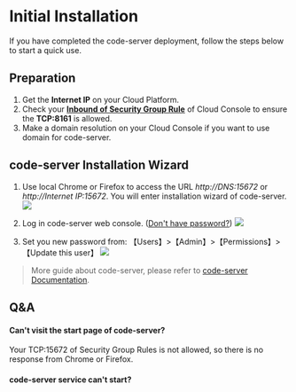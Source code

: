 # Initial Installation

If you have completed the code-server deployment, follow the steps below to start a quick use.

## Preparation

1. Get the **Internet IP** on your Cloud Platform.
2. Check your **[Inbound of Security Group Rule](https://support.websoft9.com/docs/faq/tech-instance.html)** of Cloud Console to ensure the **TCP:8161** is allowed.
3. Make a domain resolution on your Cloud Console if you want to use domain for code-server.

## code-server Installation Wizard

1. Use local Chrome or Firefox to access the URL *http://DNS:15672* or *http://Internet IP:15672*. You will enter installation wizard of code-server.
   ![](https://libs.websoft9.com/Websoft9/DocsPicture/zh/codeserver/codeserver-login-websoft9.png)

2. Log in code-server web console. ([Don't have password?](/stack-accounts.md#codeserver)) 
   ![](https://libs.websoft9.com/Websoft9/DocsPicture/zh/codeserver/codeserver-bk-websoft9.png)

3. Set you new password from: 【Users】>【Admin】>【Permissions】>【Update this user】
   ![](https://libs.websoft9.com/Websoft9/DocsPicture/zh/codeserver/codeserver-pw-websoft9.png)

> More guide about code-server, please refer to [code-server Documentation](https://www.codeserver.com/documentation.html).

## Q&A

#### Can't visit the start page of code-server?

Your TCP:15672 of Security Group Rules is not allowed, so there is no response from Chrome or Firefox.

#### code-server service can't start? 
